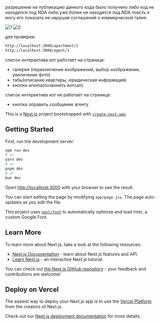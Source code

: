 разрешение на публикацию данного кода было получено либо код не находился под NDA либо уже более не находится под NDA тоесть я могу его показать не нарушая соглашений о коммерческой тайне.

![1](https://github.com/s2023alek/rieltor1_frontend/blob/a03828c44d2ddf75033d697caf57e447e3b95312/README/Screenshot_1.png)
![2](https://github.com/s2023alek/rieltor1_frontend/blob/a03828c44d2ddf75033d697caf57e447e3b95312/README/Screenshot_2.png)

для проверки:
```bash
http://localhost:3000/apartment/1
http://localhost:3000/agent/1
```
список интерактива кот работает на странице:
- галерея (переключение изображений, выбор изображения, увеличение фото)
- табы(описание квартиры, юридическая информация)
- кнопки агента(позвонить вотсап)

список интерактива кот не работает на странице:
- кнопка оправить сообщение агенту

This is a [Next.js](https://nextjs.org/) project bootstrapped with [`create-next-app`](https://github.com/vercel/next.js/tree/canary/packages/create-next-app).

## Getting Started

First, run the development server:

```bash
npm run dev
# or
yarn dev
# or
pnpm dev
# or
bun dev
```

Open [http://localhost:3000](http://localhost:3000) with your browser to see the result.

You can start editing the page by modifying `app/page.jsx`. The page auto-updates as you edit the file.

This project uses [`next/font`](https://nextjs.org/docs/basic-features/font-optimization) to automatically optimize and load Inter, a custom Google Font.

## Learn More

To learn more about Next.js, take a look at the following resources:

- [Next.js Documentation](https://nextjs.org/docs) - learn about Next.js features and API.
- [Learn Next.js](https://nextjs.org/learn) - an interactive Next.js tutorial.

You can check out [the Next.js GitHub repository](https://github.com/vercel/next.js/) - your feedback and contributions are welcome!

## Deploy on Vercel

The easiest way to deploy your Next.js app is to use the [Vercel Platform](https://vercel.com/new?utm_medium=default-template&filter=next.js&utm_source=create-next-app&utm_campaign=create-next-app-readme) from the creators of Next.js.

Check out our [Next.js deployment documentation](https://nextjs.org/docs/deployment) for more details.
